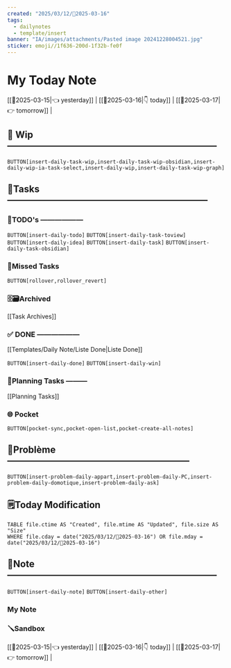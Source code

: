 ```yaml
---
created: "2025/03/12/📒2025-03-16"
tags:
  - dailynotes
  - template/insert
banner: "IA/images/attachments/Pasted image 20241228004521.jpg"
sticker: emoji//1f636-200d-1f32b-fe0f
---
```

# My Today Note

[[📒2025-03-15|👈 yesterday]] | [[📒2025-03-16|👇 today]] | [[📒2025-03-17|👉 tomorrow]] |

## 🚧 Wip ———————————————————————

`BUTTON[insert-daily-task-wip,insert-daily-task-wip-obsidian,insert-daily-wip-ia-task-select,insert-daily-wip,insert-daily-task-wip-graph]`



## 🚀Tasks ——————————————————————

### 📎TODO's ——————

`BUTTON[insert-daily-todo]`    `BUTTON[insert-daily-task-toview]`    `BUTTON[insert-daily-idea]`    `BUTTON[insert-daily-task]`  `BUTTON[insert-daily-task-obsidian]`


 

### 🥷Missed Tasks

`BUTTON[rollover,rollover_revert]`


### 🗄️🗃️Archived

[[Task Archives]]

### ✅ DONE ——————

[[Templates/Daily Note/Liste Done|Liste Done]]

 `BUTTON[insert-daily-done]` `BUTTON[insert-daily-win]`
 

### 📅Planning Tasks ———

[[Planning Tasks]]


### 🌐 Pocket

 `BUTTON[pocket-sync,pocket-open-list,pocket-create-all-notes]` 


## 🚨Problème ————————————————————

`BUTTON[insert-problem-daily-appart,insert-problem-daily-PC,insert-problem-daily-domotique,insert-problem-daily-ask]`


## 🗒️Today Modification
```dataview
TABLE file.ctime AS "Created", file.mtime AS "Updated", file.size AS "Size" 
WHERE file.cday = date("2025/03/12/📒2025-03-16") OR file.mday = date("2025/03/12/📒2025-03-16")
```

## 📝Note ———————————————————————

`BUTTON[insert-daily-note]` `BUTTON[insert-daily-other]`
### My Note


### 🪛Sandbox 







[[📒2025-03-15|👈 yesterday]] | [[📒2025-03-16|👇 today]] | [[📒2025-03-17|👉 tomorrow]] |
